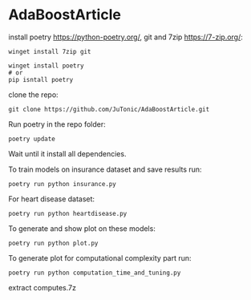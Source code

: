 # AdaBoostArticle

install poetry https://python-poetry.org/, git and 7zip https://7-zip.org/:

```
winget install 7zip git

winget install poetry
# or
pip isntall poetry
```

clone the repo:

```
git clone https://github.com/JuTonic/AdaBoostArticle.git
```

Run poetry in the repo folder:
```
poetry update
```

Wait until it install all dependencies.

To train models on insurance dataset and save results run:
```
poetry run python insurance.py
```

For heart disease dataset:
```
poetry run python heartdisease.py
```

To generate and show plot on these models:
```
poetry run python plot.py
```

To generate plot for computational complexity part run:
```
poetry run python computation_time_and_tuning.py
```

extract computes.7z

